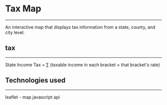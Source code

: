 # Tax Map
---
An interactive map that displays tax information from a state, county, and city level.

## tax
---
State Income Tax = ∑ (taxable income in each bracket × that bracket's rate)


## Technologies used
---

leaflet - map javascript api

